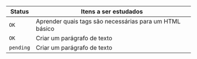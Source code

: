 | Status | Itens a ser estudados |
| --- | --- |
| `OK` | Aprender quais tags são necessárias para um HTML básico |
| `OK` | Criar um parágrafo de texto |
| `pending` | Criar um parágrafo de texto |